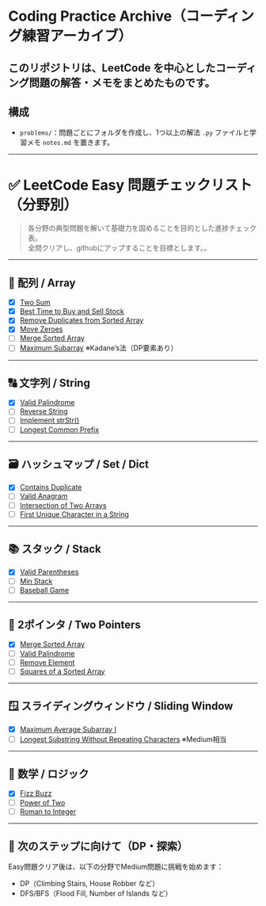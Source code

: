 #  Coding Practice Archive（コーディング練習アーカイブ）

このリポジトリは、LeetCode を中心としたコーディング問題の解答・メモをまとめたものです。  
---

##  構成

- `problems/`：問題ごとにフォルダを作成し、1つ以上の解法 `.py` ファイルと学習メモ `notes.md` を置きます。


---

# ✅ LeetCode Easy 問題チェックリスト（分野別）

> 各分野の典型問題を解いて基礎力を固めることを目的とした進捗チェック表。  
> 全問クリアし、githubにアップすることを目標とします。。

---

## 🔢 配列 / Array

- [x] [Two Sum](https://leetcode.com/problems/two-sum/)
- [x] [Best Time to Buy and Sell Stock](https://leetcode.com/problems/best-time-to-buy-and-sell-stock/)
- [x] [Remove Duplicates from Sorted Array](https://leetcode.com/problems/remove-duplicates-from-sorted-array/)
- [x] [Move Zeroes](https://leetcode.com/problems/move-zeroes/)
- [ ] [Merge Sorted Array](https://leetcode.com/problems/merge-sorted-array/)
- [ ] [Maximum Subarray](https://leetcode.com/problems/maximum-subarray/) ※Kadane’s法（DP要素あり）

---

## 🔠 文字列 / String

- [x] [Valid Palindrome](https://leetcode.com/problems/valid-palindrome/)
- [ ] [Reverse String](https://leetcode.com/problems/reverse-string/)
- [ ] [Implement strStr()](https://leetcode.com/problems/implement-strstr/)
- [ ] [Longest Common Prefix](https://leetcode.com/problems/longest-common-prefix/)

---

## 🗃️ ハッシュマップ / Set / Dict

- [x] [Contains Duplicate](https://leetcode.com/problems/contains-duplicate/)
- [ ] [Valid Anagram](https://leetcode.com/problems/valid-anagram/)
- [ ] [Intersection of Two Arrays](https://leetcode.com/problems/intersection-of-two-arrays/)
- [ ] [First Unique Character in a String](https://leetcode.com/problems/first-unique-character-in-a-string/)

---

## 📚 スタック / Stack

- [x] [Valid Parentheses](https://leetcode.com/problems/valid-parentheses/)
- [ ] [Min Stack](https://leetcode.com/problems/min-stack/)
- [ ] [Baseball Game](https://leetcode.com/problems/baseball-game/)

---

## 👫 2ポインタ / Two Pointers

- [x] [Merge Sorted Array](https://leetcode.com/problems/merge-sorted-array/)
- [ ] [Valid Palindrome](https://leetcode.com/problems/valid-palindrome/)
- [ ] [Remove Element](https://leetcode.com/problems/remove-element/)
- [ ] [Squares of a Sorted Array](https://leetcode.com/problems/squares-of-a-sorted-array/)

---

## 🪟 スライディングウィンドウ / Sliding Window

- [x] [Maximum Average Subarray I](https://leetcode.com/problems/maximum-average-subarray-i/)
- [ ] [Longest Substring Without Repeating Characters](https://leetcode.com/problems/longest-substring-without-repeating-characters/) ※Medium相当

---

## 🔢 数学 / ロジック

- [x] [Fizz Buzz](https://leetcode.com/problems/fizz-buzz/)
- [ ] [Power of Two](https://leetcode.com/problems/power-of-two/)
- [ ] [Roman to Integer](https://leetcode.com/problems/roman-to-integer/)

---

## 🚀 次のステップに向けて（DP・探索）

Easy問題クリア後は、以下の分野でMedium問題に挑戦を始めます：

- DP（Climbing Stairs, House Robber など）
- DFS/BFS（Flood Fill, Number of Islands など）
